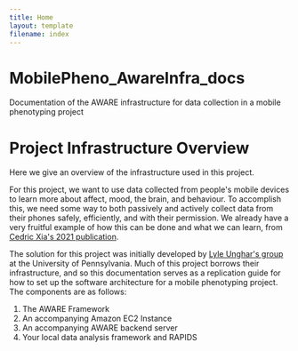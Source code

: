 ```yaml
---
title: Home
layout: template
filename: index
---
```


# MobilePheno_AwareInfra_docs

Documentation of the AWARE infrastructure for data collection in a mobile phenotyping project

# Project Infrastructure Overview

Here we give an overview of the infrastructure used in this project.

For this project, we want to use data collected from people's mobile devices to
learn more about affect, mood, the brain, and behaviour. To accomplish this, we
need some way to both passively and actively collect data from their phones
safely, efficiently, and with their permission. We already have a very fruitful
example of how this can be done and what we can learn, from [Cedric Xia's 2021 publication](https://www.biorxiv.org/content/10.1101/2021.05.17.444568v1).

The solution for this project was initially developed by [Lyle Unghar's group](http://www.wwbp.org/)
at the University of Pennsylvania. Much of this project borrows their infrastructure,
and so this documentation serves as a replication guide for how to set up the
software architecture for a mobile phenotyping project. The components are as follows:

1. The AWARE Framework
2. An accompanying Amazon EC2 Instance
3. An accompanying AWARE backend server
4. Your local data analysis framework and RAPIDS
